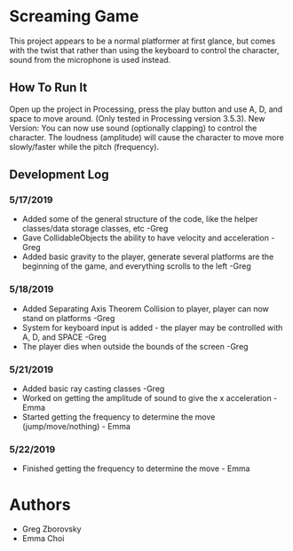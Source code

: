 # Screaming Game
  This project appears to be a normal platformer at first glance, but comes with the twist that rather than using the keyboard to control the character, sound from the microphone is used instead.
  
## How To Run It
  Open up the project in Processing, press the play button and use A, D, and space to move around.
  (Only tested in Processing version 3.5.3). 
  New Version: You can now use sound (optionally clapping) to control the character. The loudness (amplitude) will cause the 
  character to move more slowly/faster while the pitch (frequency). 
  
## Development Log
### 5/17/2019
  * Added some of the general structure of the code, like the helper classes/data storage classes, etc  -Greg
  * Gave CollidableObjects the ability to have velocity and acceleration  -Greg
  * Added basic gravity to the player, generate several platforms are the beginning of the game, and everything scrolls to the left   -Greg
  
### 5/18/2019
  * Added Separating Axis Theorem Collision to player, player can now stand on platforms  -Greg
  * System for keyboard input is added - the player may be controlled with A, D, and SPACE  -Greg
  * The player dies when outside the bounds of the screen -Greg
  
### 5/21/2019
  * Added basic ray casting classes -Greg
  * Worked on getting the amplitude of sound to give the x acceleration - Emma
  * Started getting the frequency to determine the move (jump/move/nothing) - Emma

### 5/22/2019
  * Finished getting the frequency to determine the move - Emma
  
# Authors
  * Greg Zborovsky
  * Emma Choi

